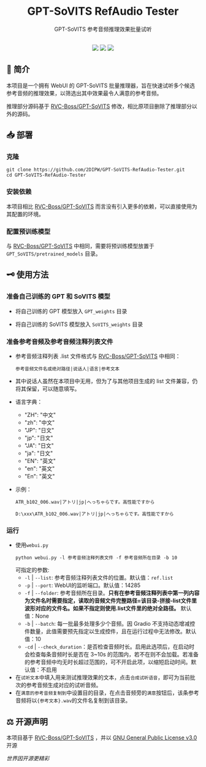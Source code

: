 <div class="title" align=center>
    <h1>GPT-SoVITS RefAudio Tester</h1>
	<div>GPT-SoVITS 参考音频推理效果批量试听</div>
    <br/>
    <p>
        <img src="https://img.shields.io/github/license/2DIPW/GPT-SoVITS-RefAudio-Tester">
    	<img src="https://img.shields.io/badge/python-3.9-blue">
        <img src="https://img.shields.io/github/stars/2DIPW/GPT-SoVITS-RefAudio-Tester?style=social">
        
</div>

## 🚩 简介
本项目是一个拥有 WebUI 的 GPT-SoVITS 批量推理器，旨在快速试听多个候选参考音频的推理效果，以筛选出其中效果最令人满意的参考音频。

推理部分源码基于 [RVC-Boss/GPT-SoVITS](https://github.com/RVC-Boss/GPT-SoVITS) 修改，相比原项目删除了推理部分以外的源码。

## 📥 部署
### 克隆
```shell
git clone https://github.com/2DIPW/GPT-SoVITS-RefAudio-Tester.git
cd GPT-SoVITS-RefAudio-Tester
```
### 安装依赖
本项目相比 [RVC-Boss/GPT-SoVITS](https://github.com/RVC-Boss/GPT-SoVITS) 而言没有引入更多的依赖，可以直接使用为其配置的环境。

### 配置预训练模型
与 [RVC-Boss/GPT-SoVITS](https://github.com/RVC-Boss/GPT-SoVITS) 中相同，需要将预训练模型放置于 `GPT_SoVITS/pretrained_models` 目录。
## 🗝 使用方法
### 准备自己训练的 GPT 和 SoVITS 模型
- 将自己训练的 GPT 模型放入 `GPT_weights` 目录

- 将自己训练的 SoVITS 模型放入 `SoVITS_weights` 目录
### 准备参考音频及参考音频注释列表文件
- 参考音频注释列表 .list 文件格式与 [RVC-Boss/GPT-SoVITS](https://github.com/RVC-Boss/GPT-SoVITS) 中相同：

    ```
    参考音频文件名或绝对路径|说话人|语言|参考文本
    ```
- 其中说话人虽然在本项目中无用，但为了与其他项目生成的 list 文件兼容，仍将其保留，可以随意填写。

- 语言字典：

  - "ZH": "中文"
  - "zh": "中文"
  - "JP": "日文"
  - "jp": "日文"
  - "JA": "日文"
  - "ja": "日文"
  - "EN": "英文"
  - "en": "英文"
  - "En": "英文"

- 示例：
    ```
    ATR_b102_006.wav|アトリ|jp|へっちゃらです。高性能ですから
    ```
    ```
    D:\xxx\ATR_b102_006.wav|アトリ|jp|へっちゃらです。高性能ですから
    ```
### 运行
- 使用`webui.py`
    ```shell
    python webui.py -l 参考音频注释列表文件 -f 参考音频所在目录 -b 10
    ```
    可指定的参数:
    - `-l` | `--list`: 参考音频注释列表文件的位置。默认值：`ref.list`
    - `-p` | `--port`: WebUI的监听端口。默认值：14285
    - `-f` | `--folder`: 参考音频所在目录。**只有在参考音频注释列表中第一列内容为文件名时需要指定，读取的音频文件完整路径=该目录-拼接-list文件里波形对应的文件名。如果不指定则使用.list文件里的绝对全路径。** 默认值：None
    - `-b` | `--batch`: 每一批最多处理多少个音频。因 Gradio 不支持动态增减控件数量，此值需要预先指定以生成控件，且在运行过程中无法修改。默认值：10
    - `-cd` | `--check_duration`：是否检查音频时长。启用此选项后，在启动时会检查每条音频时长是否在 3~10s 的范围内，若不在则不会加载。若准备的参考音频中均无时长超过范围的，可不开启此项，以缩短启动时间。默认值：不启用
- 在`试听文本`中填入用来测试推理效果的文本，点击`合成试听语音`，即可为当前批次的参考音频生成对应的试听音频。
- 在`满意的参考音频复制到`中设置目的目录，在点击音频旁的`满意`按钮后，该条参考音频将以`{参考文本}.wav`的文件名复制到该目录。

## ⚖ 开源声明
本项目基于 [RVC-Boss/GPT-SoVITS](https://github.com/RVC-Boss/GPT-SoVITS) ，并以 [GNU General Public License v3.0](https://github.com/2DIPW/GPT-SoVITS-RefAudio-Tester/blob/master/LICENSE) 开源

*世界因开源更精彩*
